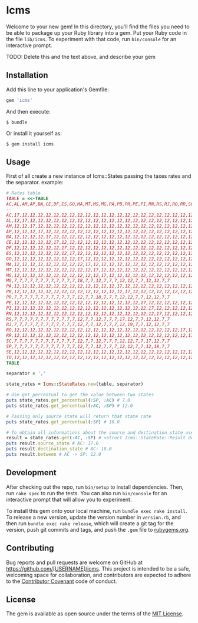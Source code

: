 # Icms

Welcome to your new gem! In this directory, you'll find the files you need to be able to package up your Ruby library into a gem. Put your Ruby code in the file `lib/icms`. To experiment with that code, run `bin/console` for an interactive prompt.

TODO: Delete this and the text above, and describe your gem

## Installation

Add this line to your application's Gemfile:

```ruby
gem 'icms'
```

And then execute:

    $ bundle

Or install it yourself as:

    $ gem install icms

## Usage

First of all create a new instance of Icms::States passing the taxes rates and the separator. example:
```ruby
# Rates table
TABLE = <<-TABLE
AC,AL,AM,AP,BA,CE,DF,ES,GO,MA,MT,MS,MG,PA,PB,PR,PE,PI,RN,RS,RJ,RO,RR,SC,SP,SE,TO
--
AC,17,12,12,12,12,12,12,12,12,12,12,12,12,12,12,12,12,12,12,12,12,12,12,12,12,12,12
AL,12,17,12,12,12,12,12,12,12,12,12,12,12,12,12,12,12,12,12,12,12,12,12,12,12,12,12
AM,12,12,17,12,12,12,12,12,12,12,12,12,12,12,12,12,12,12,12,12,12,12,12,12,12,12,12
AP,12,12,12,17,12,12,12,12,12,12,12,12,12,12,12,12,12,12,12,12,12,12,12,12,12,12,12
BA,12,12,12,12,17,12,12,12,12,12,12,12,12,12,12,12,12,12,12,12,12,12,12,12,12,12,12
CE,12,12,12,12,12,17,12,12,12,12,12,12,12,12,12,12,12,12,12,12,12,12,12,12,12,12,12
DF,12,12,12,12,12,12,17,12,12,12,12,12,12,12,12,12,12,12,12,12,12,12,12,12,12,12,12
ES,12,12,12,12,12,12,12,17,12,12,12,12,12,12,12,12,12,12,12,12,12,12,12,12,12,12,12
GO,12,12,12,12,12,12,12,12,17,12,12,12,12,12,12,12,12,12,12,12,12,12,12,12,12,12,12
MA,12,12,12,12,12,12,12,12,12,17,12,12,12,12,12,12,12,12,12,12,12,12,12,12,12,12,12
MT,12,12,12,12,12,12,12,12,12,12,17,12,12,12,12,12,12,12,12,12,12,12,12,12,12,12,12
MS,12,12,12,12,12,12,12,12,12,12,12,17,12,12,12,12,12,12,12,12,12,12,12,12,12,12,12
MG,7,7,7,7,7,7,7,7,7,7,7,7,18,7,7,12,7,7,7,12,12,7,7,12,12,7,7
PA,12,12,12,12,12,12,12,12,12,12,12,12,12,17,12,12,12,12,12,12,12,12,12,12,12,12,12
PB,12,12,12,12,12,12,12,12,12,12,12,12,12,12,17,12,12,12,12,12,12,12,12,12,12,12,12
PR,7,7,7,7,7,7,7,7,7,7,7,7,12,7,7,18,7,7,7,12,12,7,7,12,12,7,7
PE,12,12,12,12,12,12,12,12,12,12,12,12,12,12,12,12,17,12,12,12,12,12,12,12,12,12,12
PI,12,12,12,12,12,12,12,12,12,12,12,12,12,12,12,12,12,17,12,12,12,12,12,12,12,12,12
RN,12,12,12,12,12,12,12,12,12,12,12,12,12,12,12,12,12,12,17,12,12,12,12,12,12,12,12
RS,7,7,7,7,7,7,7,7,7,7,7,7,12,7,7,12,7,7,7,17,12,7,7,12,12,7,7
RJ,7,7,7,7,7,7,7,7,7,7,7,7,12,7,7,12,7,7,7,12,19,7,7,12,12,7,7
RO,12,12,12,12,12,12,12,12,12,12,12,12,12,12,12,12,12,12,12,12,12,17,12,12,12,12,12
RR,12,12,12,12,12,12,12,12,12,12,12,12,12,12,12,12,12,12,12,12,12,12,17,12,12,12,12
SC,7,7,7,7,7,7,7,7,7,7,7,7,12,7,7,12,7,7,7,12,12,7,7,17,12,7,7
SP,7,7,7,7,7,7,7,7,7,7,7,7,12,7,7,12,7,7,7,12,12,7,7,12,18,7,7
SE,12,12,12,12,12,12,12,12,12,12,12,12,12,12,12,12,12,12,12,12,12,12,12,12,12,17,12
TO,12,12,12,12,12,12,12,12,12,12,12,12,12,12,12,12,12,12,12,12,12,12,12,12,12,12,17
TABLE

separator = ','

state_rates = Icms::StateRates.new(table, separator)

# Use get_percentual to get the value between two states
puts state_rates.get_percentual(:SP, :AC) # 7.0
puts state_rates.get_percentual(:AC, :SP) # 12.0

# Passing only source state will return that state rate
puts state_rates.get_percentual(:SP) # 18.0

# To obtain all informations about the source and destination state use `get`
result = state_rates.get(:AC, :SP) # <struct Icms::StateRate::Result destination_state=18.0, source_state=17.0, between=12.0>
puts result.source_state # AC: 17.0
puts result.destination_state # AC: 18.0
puts result.between # AC -> SP: 12.0
```

## Development

After checking out the repo, run `bin/setup` to install dependencies. Then, run `rake spec` to run the tests. You can also run `bin/console` for an interactive prompt that will allow you to experiment.

To install this gem onto your local machine, run `bundle exec rake install`. To release a new version, update the version number in `version.rb`, and then run `bundle exec rake release`, which will create a git tag for the version, push git commits and tags, and push the `.gem` file to [rubygems.org](https://rubygems.org).

## Contributing

Bug reports and pull requests are welcome on GitHub at https://github.com/[USERNAME]/icms. This project is intended to be a safe, welcoming space for collaboration, and contributors are expected to adhere to the [Contributor Covenant](http://contributor-covenant.org) code of conduct.


## License

The gem is available as open source under the terms of the [MIT License](http://opensource.org/licenses/MIT).

